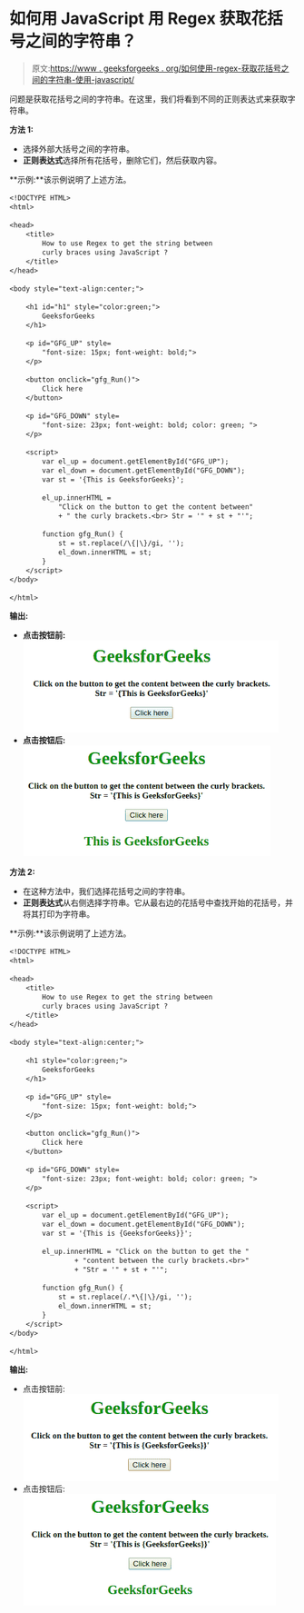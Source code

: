 # 如何用 JavaScript 用 Regex 获取花括号之间的字符串？

> 原文:[https://www . geeksforgeeks . org/如何使用-regex-获取花括号之间的字符串-使用-javascript/](https://www.geeksforgeeks.org/how-to-use-regex-to-get-the-string-between-curly-braces-using-javascript/)

问题是获取花括号之间的字符串。在这里，我们将看到不同的正则表达式来获取字符串。

**方法 1:**

*   选择外部大括号之间的字符串。
*   **正则表达式**选择所有花括号，删除它们，然后获取内容。

**示例:**该示例说明了上述方法。

```
<!DOCTYPE HTML>
<html>

<head>
    <title>
        How to use Regex to get the string between
        curly braces using JavaScript ?
    </title>
</head>

<body style="text-align:center;">

    <h1 id="h1" style="color:green;"> 
        GeeksforGeeks 
    </h1>

    <p id="GFG_UP" style=
        "font-size: 15px; font-weight: bold;">
    </p>

    <button onclick="gfg_Run()">
        Click here
    </button>

    <p id="GFG_DOWN" style=
        "font-size: 23px; font-weight: bold; color: green; ">
    </p>

    <script>
        var el_up = document.getElementById("GFG_UP");
        var el_down = document.getElementById("GFG_DOWN");
        var st = '{This is GeeksforGeeks}';

        el_up.innerHTML =
            "Click on the button to get the content between"
            + " the curly brackets.<br> Str = '" + st + "'";

        function gfg_Run() {
            st = st.replace(/\{|\}/gi, '');
            el_down.innerHTML = st;
        }
    </script>
</body>

</html>
```

**输出:**

*   **点击按钮前:**
    ![](img/851152e32590fbaf77dca56da26b099f.png)
*   **点击按钮后:**
    ![](img/cc7488d51cb9722dd93d6b1e0e2d858c.png)

**方法 2:**

*   在这种方法中，我们选择花括号之间的字符串。
*   **正则表达式**从右侧选择字符串。它从最右边的花括号中查找开始的花括号，并将其打印为字符串。

**示例:**该示例说明了上述方法。

```
<!DOCTYPE HTML>
<html>

<head>
    <title>
        How to use Regex to get the string between
        curly braces using JavaScript ?
    </title>
</head>

<body style="text-align:center;">

    <h1 style="color:green;"> 
        GeeksforGeeks 
    </h1>

    <p id="GFG_UP" style=
        "font-size: 15px; font-weight: bold;">
    </p>

    <button onclick="gfg_Run()">
        Click here
    </button>

    <p id="GFG_DOWN" style=
        "font-size: 23px; font-weight: bold; color: green; ">
    </p>

    <script>
        var el_up = document.getElementById("GFG_UP");
        var el_down = document.getElementById("GFG_DOWN");
        var st = '{This is {GeeksforGeeks}}';

        el_up.innerHTML = "Click on the button to get the "
                + "content between the curly brackets.<br>"
                + "Str = '" + st + "'";

        function gfg_Run() {
            st = st.replace(/.*\{|\}/gi, '');
            el_down.innerHTML = st;
        }
    </script>
</body>

</html>
```

**输出:**

*   点击按钮前:
    [![](img/5a6bde17bf7cd5aabe8c95d5f29f3774.png)](https://media.geeksforgeeks.org/wp-content/uploads/20190902140913/Screenshot-from-2019-09-02-14-07-35.png)
*   点击按钮后:
    [![](img/1deb126f6ea6f720435dfb3fa730add7.png)](https://media.geeksforgeeks.org/wp-content/uploads/20190902140915/Screenshot-from-2019-09-02-14-07-36.png)